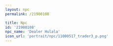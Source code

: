 ```yaml
---
layout: npc
permalink: /21900108

title: Npc
id: '21900108'
npc_name: 'Dealer Hulala'
icon_url: 'portrait/npc/11000517_trader3_p.png'
---
```

